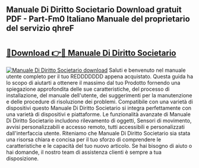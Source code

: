 ## Manuale Di Diritto Societario Download gratuit PDF - Part-Fm0 Italiano Manuale del proprietario del servizio qhreF

# <h2><a href="http://dfa9tk.blite.top/?on=Manuale+Di+Diritto+Societario">🔗Download 👉🔴 Manuale Di Diritto Societario</a></h2>

[![Manuale Di Diritto Societario download](https://i.imgur.com/lujVjoI.png)](http://dfa9tk.blite.top/?on=Manuale+Di+Diritto+Societario)
Saluti e benvenuto nel manuale utente completo per il tuo REDDDDDDD appena acquistato. Questa guida ha lo scopo di aiutarti a ottenere il massimo dal tuo Prodotto fornendo una spiegazione approfondita delle sue caratteristiche, del processo di installazione, del manuale dell'utente, dei suggerimenti per la manutenzione e delle procedure di risoluzione dei problemi. Compatibile con una varietà di dispositivi questo Manuale Di Diritto Societario si integra perfettamente con una varietà di dispositivi e piattaforme. Le funzionalità avanzate di Manuale Di Diritto Societario includono rilevamento di oggetti, Sensori di movimento, avvisi personalizzabili e accesso remoto, tutti accessibili e personalizzati dall'interfaccia utente. Riteniamo che Manuale Di Diritto Societario sia stata una risorsa chiara e concisa per il tuo sforzo di comprendere le caratteristiche e le capacità del tuo nuovo articolo. Se hai bisogno di aiuto o hai domande, il nostro team di assistenza clienti è sempre a tua disposizione.
